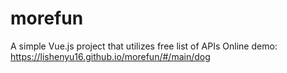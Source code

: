 # morefun
A simple Vue.js  project that utilizes free list of APIs
Online demo: https://lishenyu16.github.io/morefun/#/main/dog
